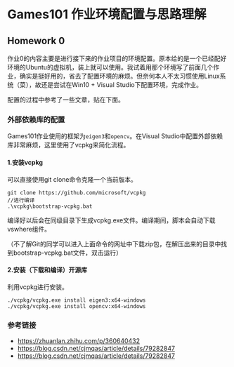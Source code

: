 # Games101 作业环境配置与思路理解

## Homework 0

作业0的内容主要是进行接下来的作业项目的环境配置。原本给的是一个已经配好环境的Ubuntu的虚拟机，装上就可以使用。我试着用那个环境写了前面几个作业，确实是挺好用的，省去了配置环境的麻烦。但奈何本人不太习惯使用Linux系统（菜），故还是尝试在Win10 + Visual Studio下配置环境，完成作业。

配置的过程中参考了一些文章，贴在下面。

### 外部依赖库的配置

Games101作业使用的框架为`eigen3`和`opencv`。在Visual Studio中配置外部依赖库非常麻烦，这里使用了vcpkg来简化流程。

#### 1.安装vcpkg

可以直接使用git clone命令克隆一个当前版本。

```
git clone https://github.com/microsoft/vcpkg
//进行编译
.\vcpkg\bootstrap-vcpkg.bat
```

编译好以后会在同级目录下生成vcpkg.exe文件。编译期间，脚本会自动下载vswhere组件。

（不了解Git的同学可以进入上面命令的网址中下载zip包，在解压出来的目录中找到bootstrap-vcpkg.bat文件，双击运行）

#### 2.安装（下载和编译）开源库

利用vcpkg进行安装。

```
./vcpkg/vcpkg.exe install eigen3:x64-windows
./vcpkg/vcpkg.exe install opencv:x64-windows
```

### 参考链接

* https://zhuanlan.zhihu.com/p/360640432
* https://blog.csdn.net/cjmqas/article/details/79282847
* https://blog.csdn.net/cjmqas/article/details/79282847